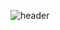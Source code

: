 ![header](https://capsule-render.vercel.app/api?type=transparent*color=purple&height=300&section=header&text=Hello%20There!&fontSize=90)
